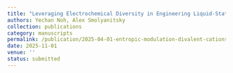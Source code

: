 ```yaml
---
title: "Leveraging Electrochemical Diversity in Engineering Liquid-State Ionic Devices"
authors: Yechan Noh, Alex Smolyanitsky
collection: publications
category: manuscripts
permalink: /publication/2025-04-01-entropic-modulation-divalent-cations
date: 2025-11-01
venue: ''
status: submitted
---
```

